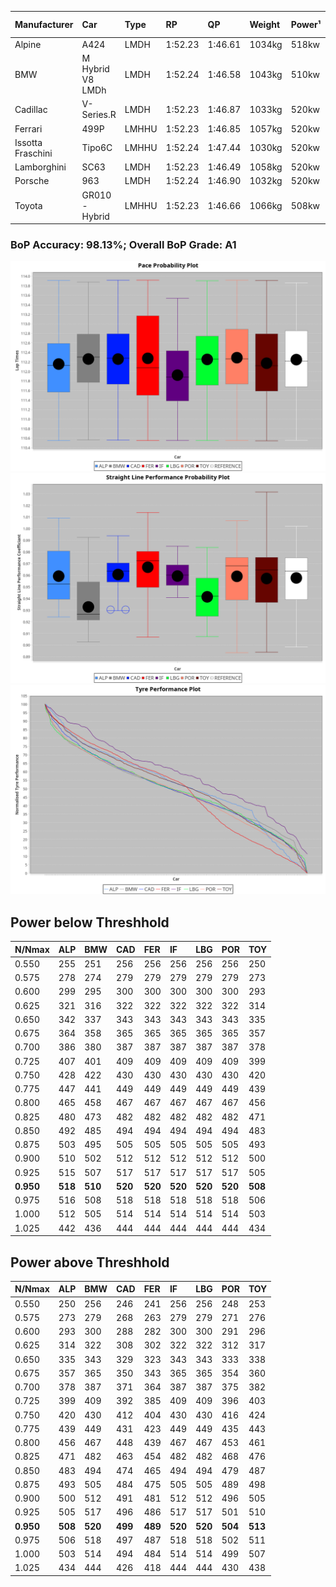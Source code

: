 |Manufacturer|Car|Type|RP|QP|Weight|Power¹|Threshhold|PINC|Power²|E/Stint|AVG Vmax|FDS|RDLC|L/Stint|BOP-Grade|ModelAccuracy|ModelPoints|Match%|
|:-|:-|:-|:-|:-|:-|:-|:-|:-|:-|:-|:-|:-|:-|:-|:-|:-|:-|:-|
|Alpine|A424|LMDH|1:52.23|1:46.61|1034kg|518kw|210.0kph|-2%|508kw|903MJ|281.26kph|-|1.02|35|~A1|81.46%|523|100.00%|
|BMW|M Hybrid V8 LMDh|LMDH|1:52.24|1:46.58|1043kg|510kw|210.0kph|2%|520kw|898MJ|277.52kph|-|1.03|34|~A1|98.60%|1690|100.00%|
|Cadillac|V-Series.R|LMDH|1:52.23|1:46.87|1033kg|520kw|210.0kph|-4%|499kw|883MJ|280.35kph|-|1.03|35|~A1|98.38%|1765|97.06%|
|Ferrari|499P|LMHHU|1:52.23|1:46.85|1057kg|520kw|210.0kph|-6%|489kw|887MJ|280.63kph|190kph|1.03|35|~A1|92.24%|2247|100.00%|
|Issotta Fraschini|Tipo6C|LMHHU|1:52.24|1:47.44|1030kg|520kw|210.0kph|0%|520kw|917MJ|282.02kph|140kph|1.08|34|+A2|66.67%|96|92.42%|
|Lamborghini|SC63|LMDH|1:52.23|1:46.49|1058kg|520kw|210.0kph|0%|520kw|901MJ|278.45kph|-|1.03|34|~A1|96.77%|419|95.56%|
|Porsche|963|LMDH|1:52.24|1:46.90|1032kg|520kw|210.0kph|-3%|504kw|894MJ|281.10kph|-|1.03|35|~A1|96.81%|5438|100.00%|
|Toyota|GR010 - Hybrid|LMHHU|1:52.23|1:46.66|1066kg|508kw|210.0kph|1%|513kw|902MJ|279.96kph|190kph|1.03|35|~A1|86.04%|1751|100.00%|

### BoP Accuracy: 98.13%; Overall BoP Grade: A1
![PACECHART](./IMG/AUTO.png)
![STRAIGHTLINEPERFORMANCECHART](./IMG/AUTO_sp.png)
![TYREPERFORMANCECHART](./IMG/AUTO_tw.png)

## Power below Threshhold
|N/Nmax|ALP|BMW|CAD|FER|IF|LBG|POR|TOY|
|:-|:-|:-|:-|:-|:-|:-|:-|:-|
|0.550|255|251|256|256|256|256|256|250|
|0.575|278|274|279|279|279|279|279|273|
|0.600|299|295|300|300|300|300|300|293|
|0.625|321|316|322|322|322|322|322|314|
|0.650|342|337|343|343|343|343|343|335|
|0.675|364|358|365|365|365|365|365|357|
|0.700|386|380|387|387|387|387|387|378|
|0.725|407|401|409|409|409|409|409|399|
|0.750|428|422|430|430|430|430|430|420|
|0.775|447|441|449|449|449|449|449|439|
|0.800|465|458|467|467|467|467|467|456|
|0.825|480|473|482|482|482|482|482|471|
|0.850|492|485|494|494|494|494|494|483|
|0.875|503|495|505|505|505|505|505|493|
|0.900|510|502|512|512|512|512|512|500|
|0.925|515|507|517|517|517|517|517|505|
|**0.950**|**518**|**510**|**520**|**520**|**520**|**520**|**520**|**508**|
|0.975|516|508|518|518|518|518|518|506|
|1.000|512|505|514|514|514|514|514|503|
|1.025|442|436|444|444|444|444|444|434|

## Power above Threshhold
|N/Nmax|ALP|BMW|CAD|FER|IF|LBG|POR|TOY|
|:-|:-|:-|:-|:-|:-|:-|:-|:-|
|0.550|250|256|246|241|256|256|248|253|
|0.575|273|279|268|263|279|279|271|276|
|0.600|293|300|288|282|300|300|291|296|
|0.625|314|322|308|302|322|322|312|317|
|0.650|335|343|329|323|343|343|333|338|
|0.675|357|365|350|343|365|365|354|360|
|0.700|378|387|371|364|387|387|375|382|
|0.725|399|409|392|385|409|409|396|403|
|0.750|420|430|412|404|430|430|416|424|
|0.775|439|449|431|423|449|449|435|443|
|0.800|456|467|448|439|467|467|453|461|
|0.825|471|482|463|454|482|482|468|476|
|0.850|483|494|474|465|494|494|479|487|
|0.875|493|505|484|475|505|505|489|498|
|0.900|500|512|491|481|512|512|496|505|
|0.925|505|517|496|486|517|517|501|510|
|**0.950**|**508**|**520**|**499**|**489**|**520**|**520**|**504**|**513**|
|0.975|506|518|497|487|518|518|502|511|
|1.000|503|514|494|484|514|514|499|507|
|1.025|434|444|426|418|444|444|430|438|
